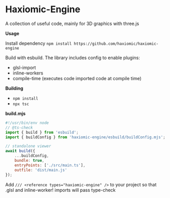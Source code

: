 # Haxiomic-Engine

A collection of useful code, mainly for 3D graphics with three.js

**Usage**

Install dependency
`npm install https://github.com/haxiomic/haxiomic-engine`

Build with esbuild. The library includes config to enable plugins:
- glsl-import
- inline-workers 
- compile-time (executes code imported code at compile time)

**Building**
- `npm install`
- `npx tsc`

**build.mjs**
```js
#!/usr/bin/env node
// @ts-check
import { build } from 'esbuild';
import { buildConfig } from 'haxiomic-engine/esbuild/buildConfig.mjs';

// standalone viewer
await build({
    ...buildConfig,
    bundle: true,
    entryPoints: ['./src/main.ts'],
    outfile: 'dist/main.js'
});
```

Add `/// <reference types="haxiomic-engine" />` to your project so that .glsl and inline-worker! imports will pass type-check